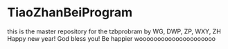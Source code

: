 # TiaoZhanBeiProgram
this is the master repository for the tzbprobram by WG, DWP, ZP, WXY, ZH
Happy new year!
God bless you!
Be happier
wooooooooooooooooooooo
